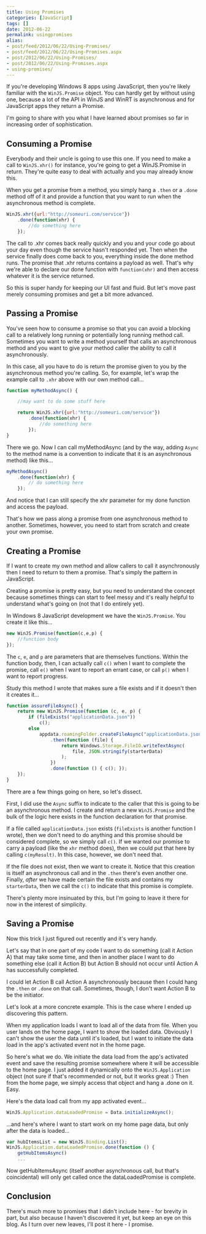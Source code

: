 ```yaml
---
title: Using Promises
categories: [JavaScript]
tags: []
date: 2012-06-22
permalink: usingpromises
alias:
- post/feed/2012/06/22/Using-Promises/
- post/feed/2012/06/22/Using-Promises.aspx
- post/2012/06/22/Using-Promises/
- post/2012/06/22/Using-Promises.aspx
- using-promises/
---
```


If you&#39;re developing Windows 8 apps using JavaScript, then you&#39;re likely familiar with the `WinJS.Promise` object. You can hardly get by without using one, because a lot of the API in WinJS and WinRT is asynchronous and for JavaScript apps they return a Promise.

I&#39;m going to share with you what I have learned about promises so far in increasing order of sophistication.

## Consuming a Promise

Everybody and their uncle is going to use this one. If you need to make a call to `WinJS.xhr()` for instance, you&#39;re going to get a WinJS.Promise in return. They&#39;re quite easy to deal with actually and you may already know this.

When you get a promise from a method, you simply hang a `.then` or a `.done` method off of it and provide a function that you want to run when the asynchronous method is complete.

``` js
WinJS.xhr({url:"http://someuri.com/service"})
    .done(function(xhr) {
        //do something here
    });
```

The call to .xhr comes back really quickly and you and your code go about your day even though the service hasn&#39;t responded yet. Then when the service finally does come back to you, everything inside the done method runs. The promise that .xhr returns contains a payload as well. That&#39;s why we&#39;re able to declare our done function with `function(xhr)` and then access whatever it is the service returned.

So this is super handy for keeping our UI fast and fluid. But let&#39;s move past merely consuming promises and get a bit more advanced.

## Passing a Promise

You&#39;ve seen how to consume a promise so that you can avoid a blocking call to a relatively long running or potentially long running method call. Sometimes you want to write a method yourself that calls an asynchronous method and you want to give your method caller the ability to call it asynchronously.

In this case, all you have to do is return the promise given to you by the asynchronous method you&#39;re calling. So, for example, let&#39;s wrap the example call to `.xhr` above with our own method call...

``` js
function myMethodAsync() {

    //may want to do some stuff here

    return WinJS.xhr({url:"http://someuri.com/service"})
        .done(function(xhr) {
            //do something here
        });
}
```

There we go. Now I can call myMethodAsync (and by the way, adding `Async` to the method name is a convention to indicate that it is an asynchronous method) like this...

``` js
myMethodAsync()
    .done(function(xhr) {
        // do something here
    });
```

And notice that I can still specify the xhr parameter for my done function and access the payload.

That&#39;s how we pass along a promise from one asynchronous method to another. Sometimes, however, you need to start from scratch and create your own promise.

## Creating a Promise

If I want to create my own method and allow callers to call it asynchronously then I need to return to them a promise. That&#39;s simply the pattern in JavaScript.

Creating a promise is pretty easy, but you need to understand the concept because sometimes things can start to feel messy and it&#39;s really helpful to understand what&#39;s going on (not that I do entirely yet).

In Windows 8 JavaScript development we have the `WinJS.Promise`. You create it like this...

``` js
new WinJS.Promise(function(c,e,p) {
    //function body
});
```

The `c`, `e`, and `p` are parameters that are themselves functions. Within the function body, then, I can actually call `c()` when I want to complete the promise, call `e()` when I want to report an errant case, or call `p()` when I want to report progress.

Study this method I wrote that makes sure a file exists and if it doesn&#39;t then it creates it...

``` js
function assureFileAsync() {
    return new WinJS.Promise(function (c, e, p) {
        if (fileExists("applicationData.json"))
            c();
        else
            appdata.roamingFolder.createFileAsync("applicationData.json")
                .then(function (file) {
                    return Windows.Storage.FileIO.writeTextAsync(
                        file, JSON.stringify(starterData)
                    );
                })
                .done(function () { c(); });
    });
}
```

There are a few things going on here, so let&#39;s dissect.

First, I did use the `Async` suffix to indicate to the caller that this is going to be an asynchronous method. I create and return a new `WinJS.Promise` and the bulk of the logic here exists in the function declaration for that promise.

If a file called `applicationData.json` exists (`fileExists` is another function I wrote), then we don&#39;t need to do anything and this promise should be considered complete, so we simply call `c()`. If we wanted our promise to carry a payload (like the `xhr` method does), then we could put that here by calling `c(myResult)`. In this case, however, we don&#39;t need that.

If the file does not exist, then we want to create it. Notice that this creation is itself an asynchronous call and in the `.then` there&#39;s even another one. Finally, _after_ we have made certain the file exists and contains my `starterData`, then we call the `c()` to indicate that this promise is complete.

There&#39;s plenty more insinuated by this, but I&#39;m going to leave it there for now in the interest of simplicity.

## Saving a Promise

Now this trick I just figured out recently and it&#39;s very handy.

Let&#39;s say that in one part of my code I want to do something (call it Action A) that may take some time, and then in another place I want to do something else (call it Action B) but Action B should not occur until Action A has successfully completed.

I could let Action B call Action A asynchronously because then I could hang the `.then` or `.done` on that call. Sometimes, though, I don&#39;t want Action B to be the initiator.

Let&#39;s look at a more concrete example. This is the case where I ended up discovering this pattern.

When my application loads I want to load all of the data from file. When you user lands on the home page, I want to show the loaded data. Obviously I can&#39;t show the user the data until it&#39;s loaded, but I want to initiate the data load in the app&#39;s activated event not in the home page.

So here&#39;s what we do. We initiate the data load from the app&#39;s activated event and save the resulting promise somewhere where it will be accessible to the home page. I just added it dynamically onto the `WinJS.Application` object (not sure if that&#39;s recommended or not, but it works great :) Then from the home page, we simply access that object and hang a .done on it. Easy.

Here&#39;s the data load call from my app activated event...

``` js
WinJS.Application.dataLoadedPromise = Data.initializeAsync();
```

...and here&#39;s where I want to start work on my home page data, but only after the data is loaded...

``` js
var hubItemsList = new WinJS.Binding.List();
WinJS.Application.dataLoadedPromise.done(function () {
    getHubItemsAsync()
    ...
```

Now getHubItemsAsync (itself another asynchronous call, but that&#39;s coincidental) will only get called once the dataLoadedPromise is complete.

## Conclusion

There&#39;s much more to promises that I didn&#39;t include here - for brevity in part, but also because I haven&#39;t discovered it yet, but keep an eye on this blog. As I turn over new leaves, I&#39;ll post it here - I promise.